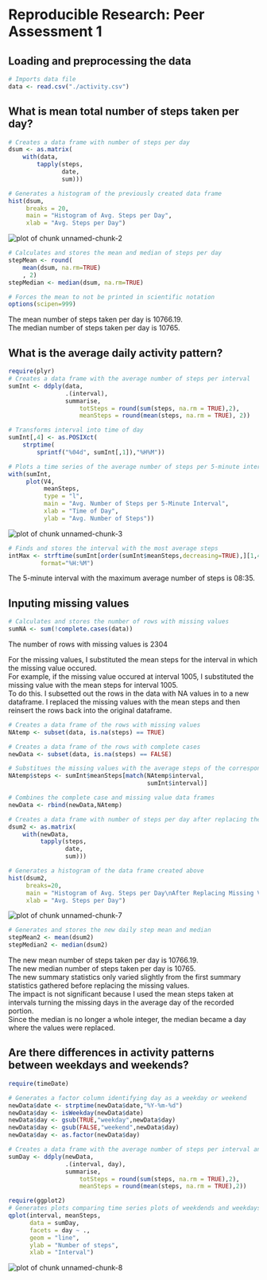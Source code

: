# Reproducible Research: Peer Assessment 1


## Loading and preprocessing the data


```r
# Imports data file
data <- read.csv("./activity.csv")
```

## What is mean total number of steps taken per day?


```r
# Creates a data frame with number of steps per day
dsum <- as.matrix(
    with(data,
        tapply(steps,
               date,
               sum)))

# Generates a histogram of the previously created data frame
hist(dsum,
     breaks = 20,
     main = "Histogram of Avg. Steps per Day",
     xlab = "Avg. Steps per Day")
```

![plot of chunk unnamed-chunk-2](figure/unnamed-chunk-2.png) 

```r
# Calculates and stores the mean and median of steps per day
stepMean <- round(
    mean(dsum, na.rm=TRUE)
    , 2)
stepMedian <- median(dsum, na.rm=TRUE)

# Forces the mean to not be printed in scientific notation
options(scipen=999)
```

The mean number of steps taken per day is 10766.19.  
The median number of steps taken per day is 10765.

## What is the average daily activity pattern?


```r
require(plyr)
# Creates a data frame with the average number of steps per interval
sumInt <- ddply(data,
                .(interval),
                summarise,
                    totSteps = round(sum(steps, na.rm = TRUE),2),
                    meanSteps = round(mean(steps, na.rm = TRUE), 2))

# Transforms interval into time of day
sumInt[,4] <- as.POSIXct(
    strptime(
        sprintf("%04d", sumInt[,1]),"%H%M"))

# Plots a time series of the average number of steps per 5-minute interval 
with(sumInt,
     plot(V4,
          meanSteps,
          type = "l",
          main = "Avg. Number of Steps per 5-Minute Interval",
          xlab = "Time of Day",
          ylab = "Avg. Number of Steps"))
```

![plot of chunk unnamed-chunk-3](figure/unnamed-chunk-3.png) 


```r
# Finds and stores the interval with the most average steps
intMax <- strftime(sumInt[order(sumInt$meanSteps,decreasing=TRUE),][1,4],
         format="%H:%M")
```

The 5-minute interval with the maximum average number of steps is 08:35.

## Inputing missing values


```r
# Calculates and stores the number of rows with missing values
sumNA <- sum(!complete.cases(data))
```

The number of rows with missing values is 2304

For the missing values, I substituted the mean steps for the interval in which the missing value occured.  
For example, if the missing value occured at interval 1005, I substituted the missing value with the mean steps for interval 1005.  
To do this. I subsetted out the rows in the data with NA values in to a new dataframe. I replaced the missing values with the mean steps and then reinsert the rows back into the original dataframe.


```r
# Creates a data frame of the rows with missing values
NAtemp <- subset(data, is.na(steps) == TRUE)

# Creates a data frame of the rows with complete cases
newData <- subset(data, is.na(steps) == FALSE)

# Substitues the missing values with the average steps of the corresponding interval
NAtemp$steps <- sumInt$meanSteps[match(NAtemp$interval,
                                       sumInt$interval)]

# Combines the complete case and missing value data frames
newData <- rbind(newData,NAtemp)
```


```r
# Creates a data frame with number of steps per day after replacing the missing values
dsum2 <- as.matrix(
    with(newData,
         tapply(steps,
                date,
                sum)))

# Generates a histogram of the data frame created above
hist(dsum2,
     breaks=20,
     main = "Histogram of Avg. Steps per Day\nAfter Replacing Missing Values",
     xlab = "Avg. Steps per Day")
```

![plot of chunk unnamed-chunk-7](figure/unnamed-chunk-7.png) 

```r
# Generates and stores the new daily step mean and median
stepMean2 <- mean(dsum2)
stepMedian2 <- median(dsum2)
```

The new mean number of steps taken per day is 10766.19.  
The new median number of steps taken per day is 10765.  
The new summary statistics only varied slightly from the first summary statistics gathered before replacing the missing values.  
The impact is not significant because I used the mean steps taken at intervals turning the missing days in the average day of the recorded portion.  
Since the median is no longer a whole integer, the median became a day where the values were replaced.

## Are there differences in activity patterns between weekdays and weekends?


```r
require(timeDate)

# Generates a factor column identifying day as a weekday or weekend
newData$date <- strptime(newData$date,"%Y-%m-%d")
newData$day <- isWeekday(newData$date)
newData$day <- gsub(TRUE,"weekday",newData$day)
newData$day <- gsub(FALSE,"weekend",newData$day)
newData$day <- as.factor(newData$day)

# Creates a data frame with the average number of steps per interval and day type
sumDay <- ddply(newData,
                .(interval, day),
                summarise,
                    totSteps = round(sum(steps, na.rm = TRUE),2),
                    meanSteps = round(mean(steps, na.rm = TRUE),2))

require(ggplot2)
# Generates plots comparing time series plots of weekdends and weekdays
qplot(interval, meanSteps,
      data = sumDay,
      facets = day ~ .,
      geom = "line",
      ylab = "Number of steps",
      xlab = "Interval")
```

![plot of chunk unnamed-chunk-8](figure/unnamed-chunk-8.png) 
